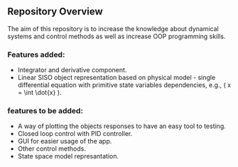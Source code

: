 ## Repository Overview
The aim of this repository is to increase the knowledge about dynamical systems and control methods as well as increase OOP programming skills.

### Features added:
- Integrator and derivative component.
- Linear SISO object representation based on physical model - single differential equation with primitive state variables dependencies, e.g., \( x = \int \dot{x} \).

### features to be added:
- A way of plotting the objects responses to have an easy tool to testing.
- Closed loop control with PID controller.
- GUI for easier usage of the app.
- Other control methods.
- State space model represantation.